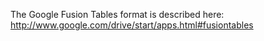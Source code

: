 The Google Fusion Tables format is described here: http://www.google.com/drive/start/apps.html#fusiontables